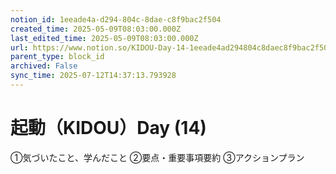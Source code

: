 ```yaml
---
notion_id: 1eeade4a-d294-804c-8dae-c8f9bac2f504
created_time: 2025-05-09T08:03:00.000Z
last_edited_time: 2025-05-09T08:03:00.000Z
url: https://www.notion.so/KIDOU-Day-14-1eeade4ad294804c8daec8f9bac2f504
parent_type: block_id
archived: False
sync_time: 2025-07-12T14:37:13.793928
---
```


# 起動（KIDOU）Day (14)

①気づいたこと、学んだこと
②要点・重要事項要約
③アクションプラン